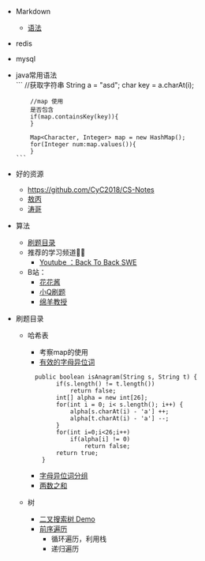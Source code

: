 - Markdown
   - [语法](https://www.jianshu.com/p/191d1e21f7ed/)
   
- redis

- mysql

- java常用语法    
      ```
          //获取字符串
          String a = "asd";
          char key = a.charAt(i);

          //map 使用
          是否包含
          if(map.containsKey(key)){
          }

          Map<Character, Integer> map = new HashMap();
          for(Integer num:map.values()){    
          }
      ```

- 好的资源
   - https://github.com/CyC2018/CS-Notes
   - [敖丙](https://github.com/AobingJava/JavaFamily)
   - [涛哥](https://github.com/songtao110/precipitation)
- 算法
   - [刷题目录](https://github.com/CyC2018/CS-Notes/blob/master/notes/Leetcode%20%E9%A2%98%E8%A7%A3%20-%20%E7%9B%AE%E5%BD%95.md)
   - 推荐的学习频道👍🏻
      - [Youtube ：Back To Back SWE](https://www.youtube.com/channel/UCmJz...)
   - B站：
      - [花花酱](https://space.bilibili.com/9880352?fr...)
      - [小Q刷题](https://space.bilibili.com/149758?fro...)
      - [绵羊教授](https://space.bilibili.com/354892788?...)

- 刷题目录
   - 哈希表
      - 考察map的使用 
      - [有效的字母异位词](https://leetcode-cn.com/problems/valid-anagram/)
      ``` 
        public boolean isAnagram(String s, String t) {
              if(s.length() != t.length())
                  return false;
              int[] alpha = new int[26];
              for(int i = 0; i< s.length(); i++) {
                  alpha[s.charAt(i) - 'a'] ++;
                  alpha[t.charAt(i) - 'a'] --;
              }
              for(int i=0;i<26;i++)
                  if(alpha[i] != 0)
                      return false;
              return true;
          }
      ```  
      - [字母异位词分组](https://leetcode-cn.com/problems/group-anagrams/)  
      - [两数之和](https://leetcode-cn.com/problems/two-sum/)
      
   - 树
      - [二叉搜索树 Demo](https://visualgo.net/zh/bst)
      - [前序遍历](https://leetcode-cn.com/problems/binary-tree-inorder-traversal/solution/er-cha-shu-de-zhong-xu-bian-li-by-leetcode-solutio/)
         - 循环遍历，利用栈
         - 递归遍历 

 
   

